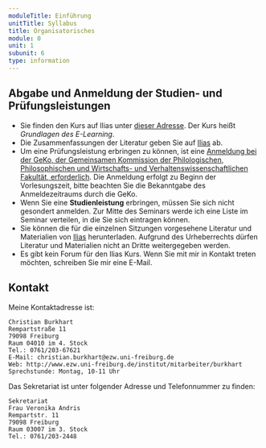 ```yaml
---
moduleTitle: Einführung
unitTitle: Syllabus
title: Organisatorisches
module: 0
unit: 1
subunit: 6
type: information
---
```


## Abgabe und Anmeldung der Studien- und Prüfungsleistungen

* Sie finden den Kurs auf Ilias unter [dieser Adresse](https://ilias.uni-freiburg.de/goto.php?target=crs_1240094&client_id=unifreiburg). Der Kurs heißt *Grundlagen des E-Learning*. 
* Die Zusammenfassungen der Literatur geben Sie auf [Ilias](https://ilias.uni-freiburg.de/goto.php?target=exc_1240096&client_id=unifreiburg) ab. 
* Um eine Prüfungsleistung erbringen zu können, ist eine [Anmeldung bei der GeKo, der Gemeinsamen Kommission der Philologischen, Philosophischen und Wirtschafts- und Verhaltenswissenschaftlichen Fakultät, erforderlich](http://www.geko.uni-freiburg.de/studiengaenge/bachelor/anmeldung). Die Anmeldung erfolgt zu Beginn der Vorlesungszeit, bitte beachten Sie die Bekanntgabe des Anmeldezeitraums durch die GeKo. 
* Wenn Sie eine **Studienleistung** erbringen, müssen Sie sich nicht gesondert anmelden. Zur Mitte des Seminars werde ich eine Liste im Seminar verteilen, in die Sie sich eintragen können.
* Sie können die für die einzelnen Sitzungen vorgesehene Literatur und Materialien von [Ilias](https://ilias.uni-freiburg.de/goto.php?target=fold_1240095&client_id=unifreiburg) herunterladen. Aufgrund des Urheberrechts dürfen Literatur und Materialien nicht an Dritte weitergegeben werden.
* Es gibt kein Forum für den Ilias Kurs. Wenn Sie mit mir in Kontakt treten möchten, schreiben Sie mir eine E-Mail. 

## Kontakt

Meine Kontaktadresse ist:

```
Christian Burkhart
Rempartstraße 11
79098 Freiburg
Raum 04010 im 4. Stock
Tel.: 0761/203-67621
E-Mail: christian.burkhart@ezw.uni-freiburg.de
Web: http://www.ezw.uni-freiburg.de/institut/mitarbeiter/burkhart
Sprechstunde: Montag, 10-11 Uhr
```
 
Das Sekretariat ist unter folgender Adresse und Telefonnummer zu finden:

```
Sekretariat
Frau Veronika Andris
Rempartstr. 11
79098 Freiburg
Raum 03007 im 3. Stock
Tel.: 0761/203-2448
```